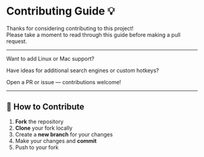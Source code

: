 # Contributing Guide 💡

Thanks for considering contributing to this project!  
Please take a moment to read through this guide before making a pull request.

---
Want to add Linux or Mac support?

Have ideas for additional search engines or custom hotkeys?

Open a PR or issue — contributions welcome!

---
## 🚀 How to Contribute

1. **Fork** the repository  
2. **Clone** your fork locally  
3. Create a **new branch** for your changes
4. Make your changes and **commit**
5. Push to your fork
